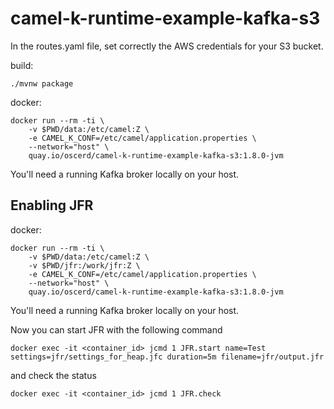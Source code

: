 # camel-k-runtime-example-kafka-s3

In the routes.yaml file, set correctly the AWS credentials for your S3 bucket.

build:
```shell script
./mvnw package
```

docker:
```shell script
docker run --rm -ti \
    -v $PWD/data:/etc/camel:Z \
    -e CAMEL_K_CONF=/etc/camel/application.properties \
    --network="host" \
    quay.io/oscerd/camel-k-runtime-example-kafka-s3:1.8.0-jvm
```

You'll need a running Kafka broker locally on your host.

## Enabling JFR 

docker:
```shell script
docker run --rm -ti \
    -v $PWD/data:/etc/camel:Z \
    -v $PWD/jfr:/work/jfr:Z \
    -e CAMEL_K_CONF=/etc/camel/application.properties \
    --network="host" \
    quay.io/oscerd/camel-k-runtime-example-kafka-s3:1.8.0-jvm
```

You'll need a running Kafka broker locally on your host.

Now you can start JFR with the following command

```
docker exec -it <container_id> jcmd 1 JFR.start name=Test settings=jfr/settings_for_heap.jfc duration=5m filename=jfr/output.jfr
```

and check the status

```
docker exec -it <container_id> jcmd 1 JFR.check
```

